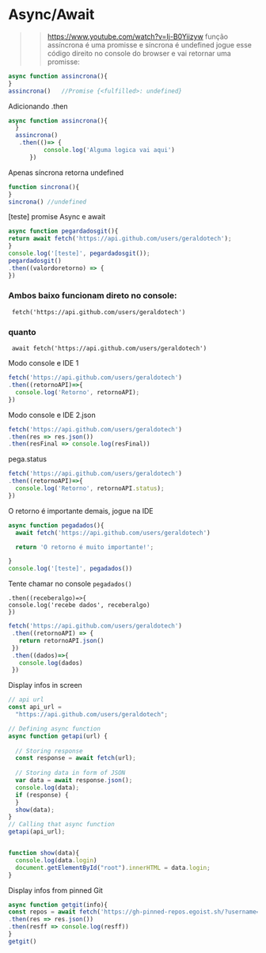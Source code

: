 # Async/Await

>>https://www.youtube.com/watch?v=Ij-B0Yiizyw
função assíncrona é uma promisse e síncrona é undefined 
jogue esse código direito no console do browser e vai retornar uma promisse:

```js
async function assincrona(){
}
assincrona()   //Promise {<fulfilled>: undefined}
```

Adicionando .then
```js
async function assincrona(){
  }
  assincrona()
   .then(()=> {
          console.log('Alguma logica vai aqui')
      })
```

Apenas síncrona retorna undefined

```js
function sincrona(){
}
sincrona() //undefined 

```

[teste] promise Async e await
```js
async function pegardadosgit(){
return await fetch('https://api.github.com/users/geraldotech');
}
console.log('[teste]', pegardadosgit());
pegardadosgit()
.then((valordoretorno) => {
})
```

### Ambos baixo funcionam direto no console:
     fetch('https://api.github.com/users/geraldotech')

### quanto
     await fetch('https://api.github.com/users/geraldotech')


Modo console e IDE 1
```js
fetch('https://api.github.com/users/geraldotech')
.then((retornoAPI)=>{
  console.log('Retorno', retornoAPI);
})
```

Modo console e IDE 2.json
```js
fetch('https://api.github.com/users/geraldotech')
.then(res => res.json())
.then(resFinal => console.log(resFinal))
```
pega.status

```js
fetch('https://api.github.com/users/geraldotech')
.then((retornoAPI)=>{
  console.log('Retorno', retornoAPI.status);
})
```

O retorno é importante demais, jogue na IDE

```js
async function pegadados(){
  await fetch('https://api.github.com/users/geraldotech')

  return 'O retorno é muito importante!';

}
console.log('[teste]', pegadados())
```
Tente chamar no console `pegadados()`


```
.then((receberalgo)=>{
console.log('recebe dados', receberalgo)
})
```


```js
fetch('https://api.github.com/users/geraldotech')
 .then((retornoAPI) => {
   return retornoAPI.json()
 })
 .then((dados)=>{
   console.log(dados)
 })
 ```

Display infos in screen
```js
// api url
const api_url =
  "https://api.github.com/users/geraldotech";

// Defining async function
async function getapi(url) {
  
  // Storing response
  const response = await fetch(url);
  
  // Storing data in form of JSON
  var data = await response.json();
  console.log(data);
  if (response) {
  }
  show(data);
}
// Calling that async function
getapi(api_url);


function show(data){
  console.log(data.login)
  document.getElementById("root").innerHTML = data.login;
}
```

Display infos from pinned Git

```js
async function getgit(info){
const repos = await fetch('https://gh-pinned-repos.egoist.sh/?username=geraldotech')
.then(res => res.json())
.then(resff => console.log(resff))
}
getgit()
```